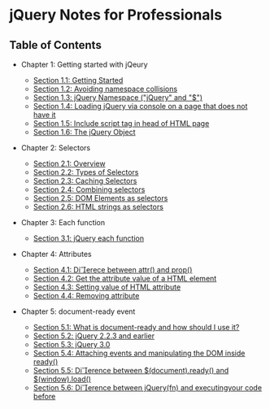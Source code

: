 # jQuery Notes for Professionals

## Table of Contents

* Chapter 1: Getting started with jQeury

    - [Section 1.1: Getting Started](book_pages/chapter1/section1.1.md)
    - [Section 1.2: Avoiding namespace collisions](book_pages/chapter1/section1.2.md)
    - [Section 1.3: jQuery Namespace ("jQuery" and "$")](book_pages/chapter1/section1.3.md)
    - [Section 1.4: Loading jQuery via console on a page that does not have it](book_pages/chapter1/section1.4.md)
    - [Section 1.5: Include script tag in head of HTML page](book_pages/chapter1/section1.5.md)
    - [Section 1.6: The jQuery Object](book_pages/chapter1/section1.6.md)

* Chapter 2: Selectors
    - [Section 2.1: Overview](book_pages/chapter2/section2.1.md)
    - [Section 2.2: Types of Selectors](book_pages/chapter2/section2.2.md)
    - [Section 2.3: Caching Selectors](book_pages/chapter2/section2.3.md)
    - [Section 2.4: Combining selectors](book_pages/chapter2/section2.4.md)
    - [Section 2.5: DOM Elements as selectors](book_pages/chapter2/section2.5.md)
    - [Section 2.6: HTML strings as selectors](book_pages/chapter2/section2.6.md)

* Chapter 3: Each function
    - [Section 3.1: jQuery each function](book_pages/chapter3/section3.1.md)

* Chapter 4: Attributes

    - [Section 4.1: Dierece between attr() and prop()](book_pages/chapter4/section4.1.md)
    - [Section 4.2: Get the attribute value of a HTML element](book_pages/chapter4/section4.2.md)
    - [Section 4.3: Setting value of HTML attribute](book_pages/chapter4/section4.3.md)
    - [Section 4.4: Removing attribute](book_pages/chapter4/section4.4.md)

* Chapter 5: document-ready event

    - [Section 5.1: What is document-ready and how should I use it?](book_pages/chapter5/section5.1.md)
    - [Section 5.2: jQuery 2.2.3 and earlier](book_pages/chapter5/section5.2.md)
    - [Section 5.3: jQuery 3.0](book_pages/chapter5/section5.3.md)
    - [Section 5.4: Attaching events and manipulating the DOM inside ready()](book_pages/chapter5/section5.4.md)
    - [Section 5.5: Dierence between $(document).ready() and $(window).load()](book_pages/chapter5/section5.5.md)
    - [Section 5.6: Dierence between jQuery(fn) and executingyour code before </body>](book_pages/chapter5/section5.6.md)